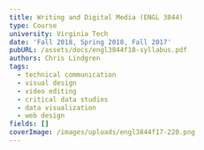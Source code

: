```yaml
---
title: Writing and Digital Media (ENGL 3844)
type: Course
university: Virginia Tech
date: 'Fall 2018, Spring 2018, Fall 2017'
pubURL: /assets/docs/engl3844f18-syllabus.pdf
authors: Chris Lindgren
tags:
  - technical communication
  - visual design
  - video editing
  - critical data studies
  - data visualization
  - web design
fields: []
coverImage: /images/uploads/engl3844f17-220.png
---
```


